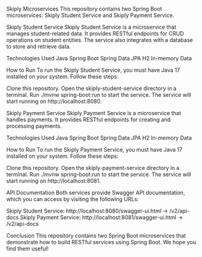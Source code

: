 Skiply Microservices
This repository contains two Spring Boot microservices: Skiply Student Service and Skiply Payment Service.

Skiply Student Service
Skiply Student Service is a microservice that manages student-related data. It provides RESTful endpoints for CRUD operations on student entities. The service also integrates with a database to store and retrieve data.

Technologies Used
Java
Spring Boot
Spring Data JPA
H2 In-memory Data

How to Run
To run the Skiply Student Service, you must have Java 17 installed on your system. Follow these steps:

Clone this repository.
Open the skiply-student-service directory in a terminal.
Run ./mvnw spring-boot:run to start the service.
The service will start running on http://localhost:8080.

Skiply Payment Service
Skiply Payment Service is a microservice that handles payments. It provides RESTful endpoints for creating and processing payments.

Technologies Used
Java
Spring Boot
Spring Data JPA
H2 In-memory Data

How to Run
To run the Skiply Payment Service, you must have Java 17 installed on your system. Follow these steps:

Clone this repository.
Open the skiply-payment-service directory in a terminal.
Run ./mvnw spring-boot:run to start the service.
The service will start running on http://localhost:8081.

API Documentation
Both services provide Swagger API documentation, which you can access by visiting the following URLs:

Skiply Student Service: http://localhost:8080/swagger-ui.html -> /v2/api-docs
Skiply Payment Service: http://localhost:8081/swagger-ui.html -> /v2/api-docs

Conclusion
This repository contains two Spring Boot microservices that demonstrate how to build RESTful services using Spring Boot. We hope you find them useful!




